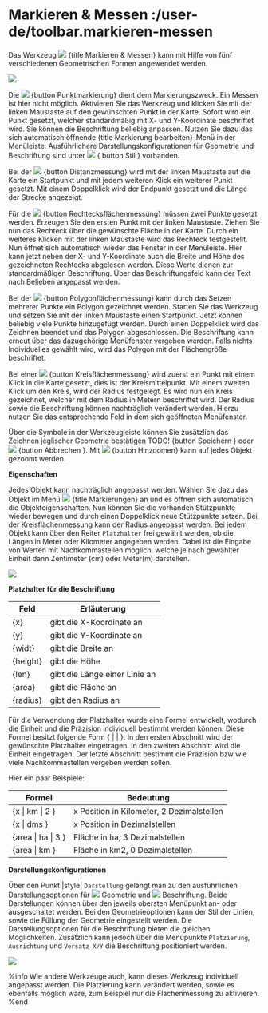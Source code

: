 # Markieren & Messen :/user-de/toolbar.markieren-messen

Das Werkzeug ![](gbd-icon-markieren-messen-01.svg) {title Markieren & Messen} kann mit Hilfe von fünf verschiedenen Geometrischen Formen angewendet werden.

![](markingddasdasd.png)

Die ![](g_point.svg) {button Punktmarkierung} dient dem Markierungszweck. Ein Messen ist hier nicht möglich.
Aktivieren Sie das Werkzeug und klicken Sie mit der linken Maustaste auf den gewünschten Punkt in der Karte.
Sofort wird ein Punkt gesetzt, welcher standardmäßig mit X- und Y-Koordinate beschriftet wird. Sie können die Beschriftung beliebig anpassen.
Nutzen Sie dazu das sich automatisch öffnende {title Markierung bearbeiten}-Menü in der Menüleiste.
Ausführlichere Darstellungskonfigurationen für Geometrie und Beschriftung sind unter ![](brush.svg) { button Stil } vorhanden.

Bei der ![](g_line.svg) {button Distanzmessung} wird mit der linken Maustaste auf die Karte ein Startpunkt und mit jedem weiteren Klick ein weiterer Punkt gesetzt.
Mit einem Doppelklick wird der Endpunkt gesetzt und die Länge der Strecke angezeigt.

Für die ![](g_box.svg) {button Rechtecksflächenmessung} müssen zwei Punkte gesetzt werden. Erzeugen Sie den ersten Punkt mit der linken Maustaste.
Ziehen Sie nun das Rechteck über die gewünschte Fläche in der Karte. Durch ein weiteres Klicken mit der linken Maustaste wird das Rechteck festgestellt.
Nun öffnet sich automatisch wieder das Fenster in der Menüleiste.
Hier kann jetzt neben der X- und Y-Koordinate auch die Breite und Höhe des gezeichneten Rechtecks abgelesen werden.
Diese Werte dienen zur standardmäßigen Beschriftung. Über das Beschriftungsfeld kann der Text nach Belieben angepasst werden.

Bei der ![](g_poly.svg) {button Polygonflächenmessung} kann durch das Setzen mehrerer Punkte ein Polygon gezeichnet werden.
Starten Sie das Werkzeug und setzen Sie mit der linken Maustaste einen Startpunkt. Jetzt können beliebig viele Punkte hinzugefügt werden.
Durch einen Doppelklick wird das Zeichnen beendet und das Polygon abgeschlossen. Die Beschriftung kann erneut über das dazugehörige Menüfenster vergeben werden.
Falls nichts Individuelles gewählt wird, wird das Polygon mit der Flächengröße beschriftet.

Bei einer ![](g_circle.svg) {button Kreisflächenmessung} wird zuerst ein Punkt mit einem Klick in die Karte gesetzt, dies ist der Kreismittelpunkt.
Mit einem zweiten Klick um den Kreis, wird der Radius festgelegt. Es wird nun ein Kreis gezeichnet, welcher mit dem Radius in Metern beschriftet wird.
Der Radius sowie die Beschriftung können nachträglich verändert werden. Hierzu nutzen Sie das entsprechende Feld in dem sich geöffneten Menüfenster.

Über die Symbole in der Werkzeugleiste können Sie zusätzlich das Zeichnen jeglischer Geometrie bestätigen TODO! {button Speichern } oder ![](baseline-close-24px.svg) {button Abbrechen }.
Mit ![](zoom-in-24px.svg) {button Hinzoomen} kann auf jedes Objekt gezoomt werden.

**Eigenschaften**

Jedes Objekt kann nachträglich angepasst werden. Wählen Sie dazu das Objekt im Menü ![](gbd-icon-markieren-messen-01.svg) {title Markierungen} an und es öffnen sich automatisch die Objekteigenschaften.
Nun können Sie die vorhanden Stützpunkte wieder bewegen und durch einen Doppelklick neue Stützpunkte setzen.
Bei der Kreisflächenmessung kann der Radius angepasst werden.
Bei jedem Objekt kann über den Reiter ``Platzhalter`` frei gewählt werden, ob die Längen in Meter oder Kilometer angegeben werden.
Dabei ist die Eingabe von Werten mit Nachkommastellen möglich, welche je nach gewählter Einheit dann Zentimeter (cm) oder Meter(m) darstellen.

![](measure_edit.png)

**Platzhalter für die Beschriftung**

| **Feld** |**Erläuterung** |
|---|---|
| {x} | gibt die X-Koordinate an |
| {y} | gibt die Y-Koordinate an |
| {widt} | gibt die Breite an |
| {height} | gibt die Höhe |
| {len} | gibt die Länge einer Linie an |
| {area} | gibt die Fläche an |
| {radius} | gibt den Radius an |


Für die Verwendung der Platzhalter wurde eine Formel entwickelt, wodurch die Einheit und die Präzision individuell bestimmt werden können.
Diese Formel besitzt folgende Form { |  | }. In den ersten Abschnitt wird der gewünschte Platzhalter eingetragen. In den zweiten Abschnitt wird die Einheit eingetragen.
Der letzte Abschnitt bestimmt die Präzision bzw wie viele Nachkommastellen vergeben werden sollen.

Hier ein paar Beispiele:

| Formel | Bedeutung |
|---|---|
| \{x \| km \| 2 \} | x Position in Kilometer, 2 Dezimalstellen |
| \{x \| dms \} | x Position in Dezimalstellen |
| \{area \| ha \| 3 \} | Fläche in ha, 3 Dezimalstellen |
| \{area \| km \} | Fläche in km2, 0 Dezimalstellen |


**Darstellungskonfigurationen**

Über den Punkt |style| ``Darstellung`` gelangt man zu den ausführlichen Darstellungsoptionen für ![](gws_digits1_24px.svg) Geometrie und ![](gws_digits2_24px.svg) Beschriftung.
Beide Darstellungen können über den jeweils obersten Menüpunkt an- oder ausgeschaltet werden.
Bei den Geometrieoptionen kann der Stil der Linien, sowie die Füllung der Geometrie eingestellt werden.
Die Darstellungsoptionen für die Beschriftung bieten die gleichen Möglichkeiten.
Zusätzlich kann jedoch über die Menüpunkte ``Platzierung``, ``Ausrichtung`` und ``Versatz X/Y`` die Beschriftung positioniert werden.

![](measure_geo_text.png)

%info
 Wie andere Werkzeuge auch, kann dieses Werkzeug individuell angepasst werden.
 Die Platzierung kann verändert werden, sowie es ebenfalls möglich wäre, zum Beispiel nur die Flächenmessung zu aktivieren.
%end